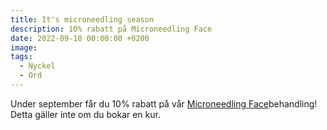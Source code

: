 ```yaml
---
title: It's microneedling season
description: 10% rabatt på Microneedling Face
date: 2022-09-18 00:00:00 +0200
image:
tags:
  - Nyckel
  - Ord
---
```

Under september f&aring;r du 10% rabatt p&aring; v&aring;r [Microneedling Face](/microneedling/)behandling\! Detta gäller inte om du bokar en kur.